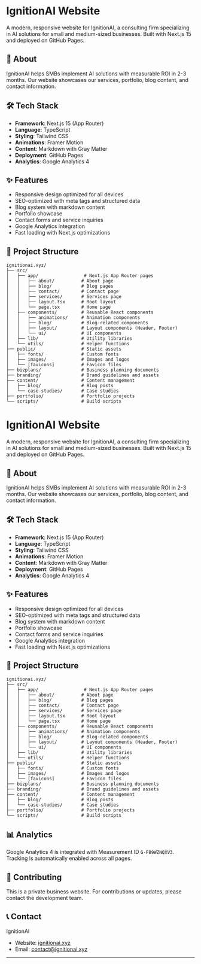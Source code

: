 # IgnitionAI Website

A modern, responsive website for IgnitionAI, a consulting firm specializing in AI solutions for small and medium-sized businesses. Built with Next.js 15 and deployed on GitHub Pages.

## 🚀 About

IgnitionAI helps SMBs implement AI solutions with measurable ROI in 2-3 months. Our website showcases our services, portfolio, blog content, and contact information.

## 🛠 Tech Stack

- **Framework**: Next.js 15 (App Router)
- **Language**: TypeScript
- **Styling**: Tailwind CSS
- **Animations**: Framer Motion
- **Content**: Markdown with Gray Matter
- **Deployment**: GitHub Pages
- **Analytics**: Google Analytics 4

## ✨ Features

- Responsive design optimized for all devices
- SEO-optimized with meta tags and structured data
- Blog system with markdown content
- Portfolio showcase
- Contact forms and service inquiries
- Google Analytics integration
- Fast loading with Next.js optimizations

## 📁 Project Structure

```
ignitionai.xyz/
├── src/
│   ├── app/                 # Next.js App Router pages
│   │   ├── about/          # About page
│   │   ├── blog/           # Blog pages
│   │   ├── contact/        # Contact page
│   │   ├── services/       # Services page
│   │   ├── layout.tsx      # Root layout
│   │   └── page.tsx        # Home page
│   ├── components/         # Reusable React components
│   │   ├── animations/     # Animation components
│   │   ├── blog/           # Blog-related components
│   │   ├── layout/         # Layout components (Header, Footer)
│   │   └── ui/             # UI components
│   ├── lib/                # Utility libraries
│   └── utils/              # Helper functions
├── public/                 # Static assets
│   ├── fonts/              # Custom fonts
│   ├── images/             # Images and logos
│   └── [favicons]          # Favicon files
├── bizplans/               # Business planning documents
├── branding/               # Brand guidelines and assets
├── content/                # Content management
│   ├── blog/               # Blog posts
│   └── case-studies/       # Case studies
├── portfolio/              # Portfolio projects
└── scripts/                # Build scripts
```

# IgnitionAI Website

A modern, responsive website for IgnitionAI, a consulting firm specializing in AI solutions for small and medium-sized businesses. Built with Next.js 15 and deployed on GitHub Pages.

## 🚀 About

IgnitionAI helps SMBs implement AI solutions with measurable ROI in 2-3 months. Our website showcases our services, portfolio, blog content, and contact information.

## 🛠 Tech Stack

- **Framework**: Next.js 15 (App Router)
- **Language**: TypeScript
- **Styling**: Tailwind CSS
- **Animations**: Framer Motion
- **Content**: Markdown with Gray Matter
- **Deployment**: GitHub Pages
- **Analytics**: Google Analytics 4

## ✨ Features

- Responsive design optimized for all devices
- SEO-optimized with meta tags and structured data
- Blog system with markdown content
- Portfolio showcase
- Contact forms and service inquiries
- Google Analytics integration
- Fast loading with Next.js optimizations

## 📁 Project Structure

```
ignitionai.xyz/
├── src/
│   ├── app/                 # Next.js App Router pages
│   │   ├── about/          # About page
│   │   ├── blog/           # Blog pages
│   │   ├── contact/        # Contact page
│   │   ├── services/       # Services page
│   │   ├── layout.tsx      # Root layout
│   │   └── page.tsx        # Home page
│   ├── components/         # Reusable React components
│   │   ├── animations/     # Animation components
│   │   ├── blog/           # Blog-related components
│   │   ├── layout/         # Layout components (Header, Footer)
│   │   └── ui/             # UI components
│   ├── lib/                # Utility libraries
│   └── utils/              # Helper functions
├── public/                 # Static assets
│   ├── fonts/              # Custom fonts
│   ├── images/             # Images and logos
│   └── [favicons]          # Favicon files
├── bizplans/               # Business planning documents
├── branding/               # Brand guidelines and assets
├── content/                # Content management
│   ├── blog/               # Blog posts
│   └── case-studies/       # Case studies
├── portfolio/              # Portfolio projects
└── scripts/                # Build scripts
```

## 📊 Analytics

Google Analytics 4 is integrated with Measurement ID `G-F89WZNQXV3`. Tracking is automatically enabled across all pages.

## 🤝 Contributing

This is a private business website. For contributions or updates, please contact the development team.

## 📞 Contact

IgnitionAI
- Website: [ignitionai.xyz](https://ignitionai.xyz)
- Email: [contact@ignitionai.xyz](mailto:contact@ignitionai.xyz)

---

